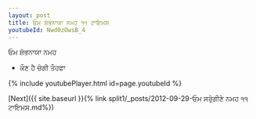 ```yaml
---
layout: post
title: ਓਮ ਸ਼ੋਭਨਾਯਾ ਨਮਹ ੧੧ ਟਾਇਮਸ
youtubeId: Nwd0zOwsB_4
---
```

 
 
 ਓਮ ਸ਼ੋਭਨਾਯਾ ਨਮਹ  
 
 -  ਕੌਣ ਹੈ ਚੰਗੀ ਤੌਹਫਾ 
 
  
 
  
 
 
 
 
 
 


{% include youtubePlayer.html id=page.youtubeId %}
 
[Next]({{ site.baseurl }}{% link  split1/_posts/2012-09-29-ਓਮ ਸਰੁੰਗੀਣੇ ਨਮਹ ੧੧ ਟਾਇਮਸ.md%})
 
